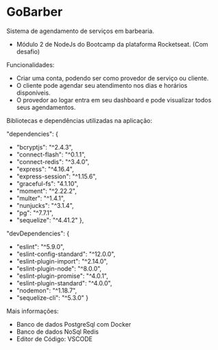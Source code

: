 # GoBarber

Sistema de agendamento de serviços em barbearia.

- Módulo 2 de NodeJs do Bootcamp da plataforma Rocketseat.
  (Com desafio)

Funcionalidades:

- Criar uma conta, podendo ser como provedor de serviço ou cliente.
- O cliente pode agendar seu atendimento nos dias e horários disponíveis.
- O provedor ao logar entra em seu dashboard e pode visualizar todos seus agendamentos.

Bibliotecas e dependências utilizadas na aplicação:

"dependencies": {

- "bcryptjs": "^2.4.3",
- "connect-flash": "^0.1.1",
- "connect-redis": "^3.4.0",
- "express": "^4.16.4",
- "express-session": "^1.15.6",
- "graceful-fs": "4.1.10",
- "moment": "^2.22.2",
- "multer": "^1.4.1",
- "nunjucks": "^3.1.4",
- "pg": "^7.7.1",
- "sequelize": "^4.41.2"
  },

"devDependencies": {

- "eslint": "^5.9.0",
- "eslint-config-standard": "^12.0.0",
- "eslint-plugin-import": "^2.14.0",
- "eslint-plugin-node": "^8.0.0",
- "eslint-plugin-promise": "^4.0.1",
- "eslint-plugin-standard": "^4.0.0",
- "nodemon": "^1.18.7",
- "sequelize-cli": "^5.3.0"
  }

Mais informações:

- Banco de dados PostgreSql com Docker
- Banco de dados NoSql Redis
- Editor de Código: VSCODE
